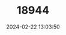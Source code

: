 ---
title: "18944"
category: "Pygeretmus zhitkovi"
draft: false
date: 2024-02-22 13:03:50
languages:
  English: ["Zhitkov's Jerboa", "Greater Fat-tailed Jerboa"]
  Russian: ["Tushkanchik Zhitkova"]
---